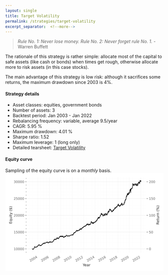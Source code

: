 ```yaml
---
layout: single
title: Target Volatility
permalink: /strategies/target-volatility
excerpt_separator:  <!--more-->
---
```


> _Rule No. 1: Never lose money. Rule No. 2: Never forget rule No. 1._ - Warren Buffett

The rationale of this strategy is rather simple: allocate most of the capital to safe assets (like cash or bonds) when times get rough, otherwise allocate more to risk assets (in this case stocks).

The main advantage of this strategy is low risk: although it sacrifices some returns, the maximum drawdown since 2003 is 4%.

#### Strategy details
* Asset classes: equities, government bonds
* Number of assets: 3
* Backtest period: Jan 2003 - Jan 2022
* Rebalancing frequency: variable, average 9.5/year
* CAGR: 5.95 %
* Maximum drawdown: 4.01 %
* Sharpe ratio: 1.52
* Maximum leverage: 1 (long only)
* Detailed tearsheet: [Target Volatility](/tearsheets/TargetVolatility.html)

#### Equity curve
Sampling of the equity curve is on a _monthly_ basis. 
![Target Volatility](/images/TargetVolatility.svg)
